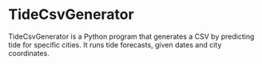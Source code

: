 # TideCsvGenerator
TideCsvGenerator is a Python program that generates a CSV by predicting tide for specific cities. It runs tide forecasts, given dates and city coordinates.
